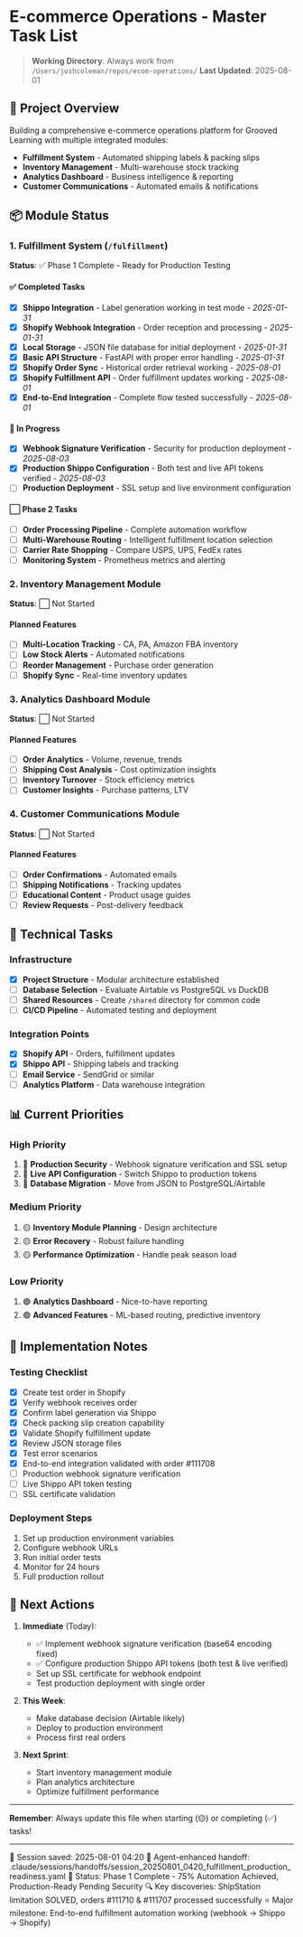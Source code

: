 # E-commerce Operations - Master Task List

> **Working Directory**: Always work from `/Users/joshcoleman/repos/ecom-operations/`
> **Last Updated**: 2025-08-01

## 🎯 Project Overview

Building a comprehensive e-commerce operations platform for Grooved Learning with multiple integrated modules:
- **Fulfillment System** - Automated shipping labels & packing slips
- **Inventory Management** - Multi-warehouse stock tracking
- **Analytics Dashboard** - Business intelligence & reporting
- **Customer Communications** - Automated emails & notifications

## 📦 Module Status

### 1. Fulfillment System (`/fulfillment`)
**Status**: ✅ Phase 1 Complete - Ready for Production Testing

#### ✅ Completed Tasks
- [x] **Shippo Integration** - Label generation working in test mode - *2025-01-31*
- [x] **Shopify Webhook Integration** - Order reception and processing - *2025-01-31*
- [x] **Local Storage** - JSON file database for initial deployment - *2025-01-31*
- [x] **Basic API Structure** - FastAPI with proper error handling - *2025-01-31*
- [x] **Shopify Order Sync** - Historical order retrieval working - *2025-08-01*
- [x] **Shopify Fulfillment API** - Order fulfillment updates working - *2025-08-01*
- [x] **End-to-End Integration** - Complete flow tested successfully - *2025-08-01*

#### 🔄 In Progress
- [x] **Webhook Signature Verification** - Security for production deployment - *2025-08-03*
- [x] **Production Shippo Configuration** - Both test and live API tokens verified - *2025-08-03*
- [ ] **Production Deployment** - SSL setup and live environment configuration

#### ⬜ Phase 2 Tasks
- [ ] **Order Processing Pipeline** - Complete automation workflow
- [ ] **Multi-Warehouse Routing** - Intelligent fulfillment location selection
- [ ] **Carrier Rate Shopping** - Compare USPS, UPS, FedEx rates
- [ ] **Monitoring System** - Prometheus metrics and alerting

### 2. Inventory Management Module
**Status**: ⬜ Not Started

#### Planned Features
- [ ] **Multi-Location Tracking** - CA, PA, Amazon FBA inventory
- [ ] **Low Stock Alerts** - Automated notifications
- [ ] **Reorder Management** - Purchase order generation
- [ ] **Shopify Sync** - Real-time inventory updates

### 3. Analytics Dashboard Module  
**Status**: ⬜ Not Started

#### Planned Features
- [ ] **Order Analytics** - Volume, revenue, trends
- [ ] **Shipping Cost Analysis** - Cost optimization insights
- [ ] **Inventory Turnover** - Stock efficiency metrics
- [ ] **Customer Insights** - Purchase patterns, LTV

### 4. Customer Communications Module
**Status**: ⬜ Not Started

#### Planned Features
- [ ] **Order Confirmations** - Automated emails
- [ ] **Shipping Notifications** - Tracking updates
- [ ] **Educational Content** - Product usage guides
- [ ] **Review Requests** - Post-delivery feedback

## 🔧 Technical Tasks

### Infrastructure
- [x] **Project Structure** - Modular architecture established
- [ ] **Database Selection** - Evaluate Airtable vs PostgreSQL vs DuckDB
- [ ] **Shared Resources** - Create `/shared` directory for common code
- [ ] **CI/CD Pipeline** - Automated testing and deployment

### Integration Points
- [x] **Shopify API** - Orders, fulfillment updates
- [x] **Shippo API** - Shipping labels and tracking
- [ ] **Email Service** - SendGrid or similar
- [ ] **Analytics Platform** - Data warehouse integration

## 📊 Current Priorities

### High Priority
1. 🔴 **Production Security** - Webhook signature verification and SSL setup
2. 🔴 **Live API Configuration** - Switch Shippo to production tokens
3. 🔴 **Database Migration** - Move from JSON to PostgreSQL/Airtable

### Medium Priority
1. 🟡 **Inventory Module Planning** - Design architecture
2. 🟡 **Error Recovery** - Robust failure handling
3. 🟡 **Performance Optimization** - Handle peak season load

### Low Priority
1. 🟢 **Analytics Dashboard** - Nice-to-have reporting
2. 🟢 **Advanced Features** - ML-based routing, predictive inventory

## 📝 Implementation Notes

### Testing Checklist
- [x] Create test order in Shopify
- [x] Verify webhook receives order
- [x] Confirm label generation via Shippo
- [x] Check packing slip creation capability
- [x] Validate Shopify fulfillment update
- [x] Review JSON storage files
- [x] Test error scenarios
- [x] End-to-end integration validated with order #111708
- [ ] Production webhook signature verification
- [ ] Live Shippo API token testing
- [ ] SSL certificate validation

### Deployment Steps
1. Set up production environment variables
2. Configure webhook URLs
3. Run initial order tests
4. Monitor for 24 hours
5. Full production rollout

## 🚀 Next Actions

1. **Immediate** (Today):
   - ✅ Implement webhook signature verification (base64 encoding fixed)
   - ✅ Configure production Shippo API tokens (both test & live verified)
   - Set up SSL certificate for webhook endpoint
   - Test production deployment with single order

2. **This Week**:
   - Make database decision (Airtable likely)
   - Deploy to production environment
   - Process first real orders

3. **Next Sprint**:
   - Start inventory management module
   - Plan analytics architecture
   - Optimize fulfillment performance

---

**Remember**: Always update this file when starting (🟡) or completing (✅) tasks!

---
📅 Session saved: 2025-08-01 04:20
🤖 Agent-enhanced handoff: .claude/sessions/handoffs/session_20250801_0420_fulfillment_production_readiness.yaml
🎯 Status: Phase 1 Complete - 75% Automation Achieved, Production-Ready Pending Security
🔍 Key discoveries: ShipStation limitation SOLVED, orders #111710 & #111707 processed successfully
⭐ Major milestone: End-to-end fulfillment automation working (webhook → Shippo → Shopify)